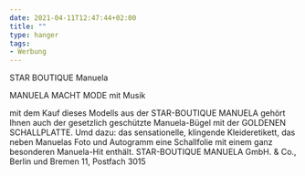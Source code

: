```yaml
---
date: 2021-04-11T12:47:44+02:00
title: ""
type: hanger
tags:
- Werbung
---
```


STAR
BOUTIQUE
Manuela

MANUELA
MACHT
MODE mit Musik

mit dem Kauf dieses Modells aus der STAR-BOUTIQUE MANUELA gehört Ihnen auch der gesetzlich geschützte Manuela-Bügel mit der GOLDENEN SCHALLPLATTE.
Umd dazu: das sensationelle, klingende Kleideretikett, das neben Manuelas Foto und Autogramm eine Schallfolie mit einem ganz besonderen Manuela-Hit enthält.
STAR-BOUTIQUE MANUELA GmbH. & Co., Berlin und Bremen 11, Postfach 3015

